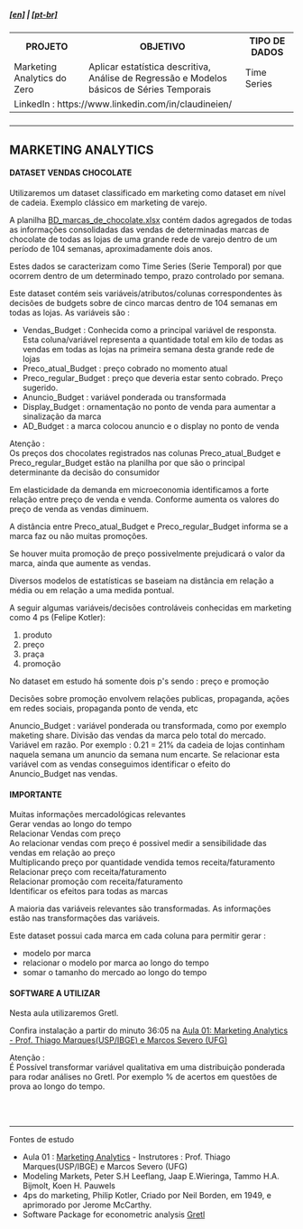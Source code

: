 <h5><a href="blank_">[en]</a> | <a href="blank_">[pt-br]</a>
</h5>
<h5>
<div>
  <table>
    <tr>
      <th>PROJETO</th>
      <th>OBJETIVO</th>
      <th>TIPO DE DADOS</th>
    </tr>
    <tr>
      <td>Marketing Analytics do Zero</td>
      <td>Aplicar estatística descritiva, Análise de Regressão e Modelos básicos de Séries Temporais</td>
      <td>Time Series</td>
    </tr>
    <tr>
        <td colspan="4">LinkedIn : https://www.linkedin.com/in/claudineien/</td>
    </tr>
  </table>
</div>
</h5>
<hr>
<h2>MARKETING ANALYTICS</h2>
<h4>DATASET VENDAS CHOCOLATE</h4>
<p>Utilizaremos um dataset classificado em marketing como dataset em nível de cadeia. Exemplo clássico em marketing de varejo.</p>
<p>A planilha <a href="https://github.com/claudineien/marketing-analytics-gretl-r/tree/main/2-dataset">BD_marcas_de_chocolate.xlsx</a> contém dados agregados de todas as informações consolidadas das vendas de determinadas marcas de chocolate de todas as lojas de uma grande rede de varejo dentro de um período de 104 semanas, aproximadamente dois anos.</p>
<p>Estes dados se caracterizam como Time Series (Serie Temporal) por que ocorrem dentro de um determinado tempo, prazo controlado por semana.</p>
<p>Este dataset contém seis variáveis/atributos/colunas correspondentes às decisões de budgets sobre de cinco marcas dentro de 104 semanas em todas as lojas. As variáveis são :
    <ul>
        <li>Vendas_Budget : Conhecida como a principal variável de responsta. Esta coluna/variável representa a quantidade total em kilo de todas as vendas em todas as lojas na primeira semana desta grande rede de lojas</li>
        <li>Preco_atual_Budget : preço cobrado no momento atual</li>
        <li>Preco_regular_Budget : preço que deveria estar sento cobrado. Preço sugerido.</li>
        <li>Anuncio_Budget : variável ponderada ou transformada</li>
        <li>Display_Budget : ornamentação no ponto de venda para aumentar a sinalização da marca</li>
        <li>AD_Budget : a marca colocou anuncio e o display no ponto de venda</li>
    </ul>
</p>
<p>Atenção : <br>
Os preços dos chocolates registrados nas colunas Preco_atual_Budget e Preco_regular_Budget estão na planilha por que são o principal determinante da decisão do consumidor</p>
<p>Em elasticidade da demanda em microeconomia identificamos a forte relação entre preço de venda e venda. Conforme aumenta os valores do preço de venda as vendas diminuem.</p>
<p>A distância entre Preco_atual_Budget e Preco_regular_Budget informa se a marca faz ou não muitas promoções.</p>
<p>Se houver muita promoção de preço possivelmente prejudicará o valor da marca, ainda que aumente as vendas.</p>
<p>Diversos modelos de estatísticas se baseiam na distância em relação a média ou em relação a uma medida pontual.</p>
<p>A seguir algumas variáveis/decisões controláveis conhecidas em marketing como 4 ps (Felipe Kotler):
    <ol>
        <li>produto</li>
        <li>preço</li>
        <li>praça</li>
        <li>promoção</li>
    </ol>
</p>
<p>No dataset em estudo há somente dois p's sendo : preço e promoção</p>
<p>Decisões sobre promoção envolvem relações publicas, propaganda, ações em redes sociais, propaganda ponto de venda, etc</p>
<p>Anuncio_Budget : variável ponderada ou transformada, como por exemplo maketing share. Divisão das vendas da marca pelo total do mercado. Variável em razão. Por exemplo : 0.21 = 21% da cadeia de lojas continham naquela semana um anuncio da semana num encarte. Se relacionar esta variável com as vendas conseguimos identificar o efeito do Anuncio_Budget nas vendas.</p>

<h4>IMPORTANTE</h4>
<p>Muitas informações mercadológicas relevantes<br>
Gerar vendas ao longo do tempo<br>
Relacionar Vendas com preço<br>
Ao relacionar vendas com preço é possivel medir a sensibilidade das vendas em relação ao preço<br>
Multiplicando preço por quantidade vendida temos receita/faturamento<br>
Relacionar preço com receita/faturamento<br>
Relacionar promoção com receita/faturamento<br>
Identificar os efeitos para todas as marcas<br>
</p>
<p>A maioria das variáveis relevantes são transformadas. As informações estão nas transformações das variáveis.</p>
<p>Este dataset possui cada marca em cada coluna para permitir gerar :<br>
    <ul>
        <li>modelo por marca</li>
        <li>relacionar o modelo por marca ao longo do tempo</li>
        <li>somar o tamanho do mercado ao longo do tempo</li>
    </ul>
</p>

<h4>SOFTWARE A UTILIZAR</h4>
<p>Nesta aula utilizaremos Gretl.</p>
<p>Confira instalação a partir do minuto 36:05 na <a href="https://youtu.be/lRTR7XHwOe4">Aula 01: Marketing Analytics - Prof. Thiago Marques(USP/IBGE) e Marcos Severo (UFG)</a>
</p>
<p>Atenção : <br>
É Possível transformar variável qualitativa em uma distribuição ponderada para rodar análises no Gretl. Por exemplo % de acertos em questões de prova ao longo do tempo.
</p>
<br><br>
<hr>
<p>Fontes de estudo
    <ul>
        <li>Aula 01 : <a href="https://www.youtube.com/watch?v=lRTR7XHwOe4">Marketing Analytics</a> - Instrutores : Prof. Thiago Marques(USP/IBGE) e Marcos Severo (UFG)</li>
        <li>Modeling Markets, Peter S.H Leeflang, Jaap E.Wieringa, Tammo H.A. Bijmolt, Koen H. Pauwels</li>
        <li>4ps do marketing, Philip Kotler, Criado por Neil Borden, em 1949, e aprimorado por Jerome McCarthy.</li>
        <li>Software Package for econometric analysis <a href="http://gretl.sourceforge.net/">Gretl</a></li>
    </ul>
</p>
